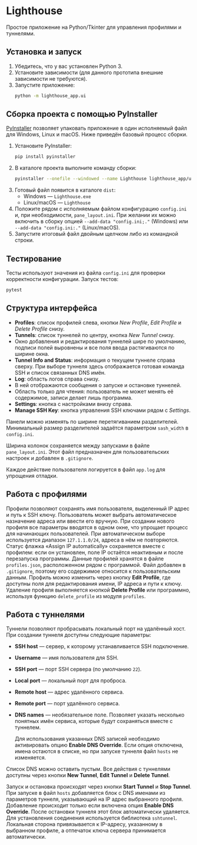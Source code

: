 # Lighthouse

Простое приложение на Python/Tkinter для управления профилями и туннелями.

## Установка и запуск

1. Убедитесь, что у вас установлен Python 3.
2. Установите зависимости (для данного прототипа внешние зависимости не требуются).
3. Запустите приложение:
   ```bash
   python -m lighthouse_app.ui
   ```

## Сборка проекта с помощью PyInstaller

[PyInstaller](https://pyinstaller.org) позволяет упаковать приложение в один
исполняемый файл для Windows, Linux и macOS. Ниже приведён базовый процесс
сборки.

1. Установите PyInstaller:
   ```bash
   pip install pyinstaller
   ```
2. В каталоге проекта выполните команду сборки:
   ```bash
   pyinstaller --onefile --windowed --name Lighthouse lighthouse_app/ui.py
   ```
3. Готовый файл появится в каталоге `dist`:
   - Windows — `Lighthouse.exe`
   - Linux/macOS — `Lighthouse`
4. Положите рядом с исполняемым файлом конфигурацию `config.ini` и, при
   необходимости, `pane_layout.ini`. При желании их можно включить в сборку
   опцией `--add-data "config.ini;."` (Windows) или `--add-data "config.ini:."`
   (Linux/macOS).
5. Запустите итоговый файл двойным щелчком либо из командной строки.

## Тестирование

Тесты используют значения из файла `config.ini` для проверки корректности конфигурации.
Запуск тестов:

```bash
pytest
```

## Структура интерфейса

- **Profiles**: список профилей слева, кнопки *New Profile*, *Edit Profile* и *Delete Profile* снизу.
- **Tunnels**: список туннелей по центру, кнопка *New Tunnel* снизу.
- Окно добавления и редактирования туннелей шире по умолчанию, подписи полей
  выровнены и все поля ввода растягиваются по ширине окна.
- **Tunnel Info and Status**: информация о текущем туннеле справа сверху. При
  выборе туннеля здесь отображается готовая команда SSH и список связанных
  DNS имён.
- **Log**: область логов справа снизу.
- В ней отображаются сообщения о запуске и остановке туннелей.
- Область только для чтения: пользователь не может менять её содержимое, записи делает лишь программа.
- **Settings**: кнопка с настройками внизу справа.
- **Manage SSH Key**: кнопка управления SSH ключами рядом с *Settings*.

Панели можно изменять по ширине перетягиванием разделителей. Минимальный
размер разделителей задаётся параметром `sash_width` в `config.ini`.

Ширина колонок сохраняется между запусками в файле `pane_layout.ini`. Этот
файл предназначен для пользовательских настроек и добавлен в `.gitignore`.

Каждое действие пользователя логируется в файл `app.log` для упрощения отладки.

## Работа с профилями

Профили позволяют сохранять имя пользователя, выделенный IP адрес и путь к SSH
ключу. Пользователь может выбрать автоматическое назначение адреса или
ввести его вручную. При создании нового профиля все параметры вводятся в одном
окне, что упрощает процесс для начинающих пользователей. При автоматическом
выборе используется диапазон `127.1.1.0/24`, адреса в нём не повторяются. Статус
флажка «Assign IP automatically» сохраняется вместе с профилем: если он
установлен, поле IP остаётся неактивным и после перезапуска программы. Данные
профилей хранятся в файле `profiles.json`, расположенном рядом с программой.
Файл добавлен в `.gitignore`, поэтому его содержимое относится к
пользовательским данным. Профиль можно изменить через кнопку **Edit Profile**,
где доступны поля для редактирования имени, IP адреса и пути к ключу. Удаление
профиля выполняется кнопкой **Delete Profile** или программно, используя
функцию `delete_profile` из модуля `profiles`.

## Работа с туннелями

Туннели позволяют пробрасывать локальный порт на удалённый хост. При создании
туннеля доступны следующие параметры:

- **SSH host** — сервер, к которому устанавливается SSH подключение.
- **Username** — имя пользователя для SSH.
- **SSH port** — порт SSH сервера (по умолчанию `22`).
- **Local port** — локальный порт для проброса.
- **Remote host** — адрес удалённого сервиса.
- **Remote port** — порт удалённого сервиса.
- **DNS names** — необязательное поле. Позволяет указать несколько понятных
  имён сервиса, которые будут сохраняться вместе с туннелем.

  Для использования указанных DNS записей необходимо активировать опцию
  **Enable DNS Override**. Если опция отключена, имена остаются в списке,
  но при запуске туннеля файл `hosts` не изменяется.

Список DNS можно оставить пустым. Все действия с туннелями доступны через
кнопки **New Tunnel**, **Edit Tunnel** и **Delete Tunnel**.

Запуск и остановка происходят через кнопки **Start Tunnel** и **Stop Tunnel**.
При запуске в файл `hosts` добавляется блок с DNS именами из параметров
туннеля, указывающий на IP адрес выбранного профиля. Добавление происходит
только если включена опция **Enable DNS Override**. После остановки туннеля
этот блок автоматически удаляется.
Для установления соединения используется библиотека `sshtunnel`. Локальная
сторона привязывается к IP-адресу, указанному в выбранном профиле, а отпечаток
ключа сервера принимается автоматически.
